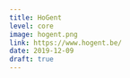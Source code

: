 ```yaml
---
title: HoGent
level: core
image: hogent.png
link: https://www.hogent.be/
date: 2019-12-09
draft: true
---
```

